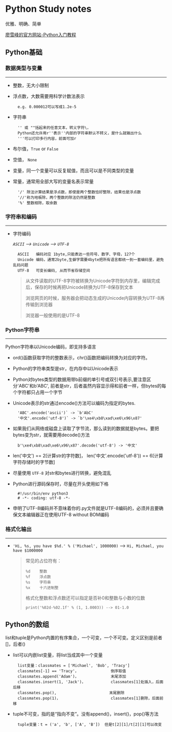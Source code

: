 Python Study notes
==================
优雅、明确、简单

[廖雪峰的官方网站-Python入门教程][1]

## Python基础

### 数据类型与变量

---

* 整数，无大小限制
* 浮点数，大数需要用科学计数法表示
		
		e.g. 0.000012可以写成1.2e-5
* 字符串

		'' 或 ""括起来的任意文本，转义字符\，
		Python还允许用r''表示''内部的字符串默认不转义，是什么就输出什么
		'''可以打印多行内容，前面可加r
* 布尔值，`True` or `False`
* 空值， `None`
* 变量，同一个变量可以反复赋值，而且可以是不同类型的变量
* 常量，通常用全部大写的变量名表示常量

		'/' 除法计算结果是浮点数，即使是两个整数恰好整除，结果也是浮点数
		'//'称为地板除，两个整数的除法仍然是整数
		'%' 整数相除，取余数

### 字符串和编码

---

* 字符编码

	*`ASCII` --> `Unicode` --> `UTF-8`*

		ASCII   编码对应 1byte,只能表达一些符号、数字、字母，127个
		Unicode 编码，通常2byte,生僻字需要4byte把所有语言都统一到一套编码里，避免乱码问题
		UTF-8   可变长编码, 从而节省存储空间
	>从文件读取的UTF-8字符被转换为Unicode字符到内存里，编辑完成后，保存的时候再把Unicode转换为UTF-8保存到文本
	>
	>浏览网页的时候，服务器会把动态生成的Unicode内容转换为UTF-8再传输到浏览器
	>
	>浏览器一般使用的是UTF-8

### Python字符串

---

Python字符串以Unicode编码，即支持多语言

- ord()函数获取字符的整数表示，chr()函数把编码转换为对应的字符。

- Python的字符串类型是str，在内存中以Unicode表示

- Python对bytes类型的数据用带b前缀的单引号或双引号表示,要注意区分'ABC'和b'ABC',
  前者是str，后者虽然内容显示得和前者一样，但bytes的每个字符都只占用一个字节

- Unicode表示的str通过encode()方法可以编码为指定的bytes.

		'ABC'.encode('ascii')` -> `b'AbC'
		'中文'.encode('utf-8')` -> `b'\xe4\xb8\xad\xe6\x96\x87'


- 如果我们从网络或磁盘上读取了字节流，那么读到的数据就是bytes。要把bytes变为str，就需要用decode()方法

		b'\xe4\xb8\xad\xe6\x96\x87'.decode('utf-8') -> '中文'

- len('中文') == 2[计算str的字符数]， len('中文'.encode('utf-8')) == 6[计算字符存储时的字节数]
	
- 尽量使用 `UTF-8` 对str和bytes进行转换，避免混乱


- Python进行源码保存时，尽量在开头使用如下格

		#!/usr/bin/env python3
		# -*- coding: utf-8 -*-
- 申明了UTF-8编码并不意味着你的.py文件就是UTF-8编码的，必须并且要确保文本编辑器正在使用UTF-8 without BOM编码


### 格式化输出

---
-  `'Hi, %s, you have $%d.' % ('Michael', 1000000)` --> `Hi, Michael, you have $1000000`

	>常见的占位符有：
	>
	>     %d	整数
	>     %f	浮点数
	>     %s	字符串
	>     %x	十六进制整
	>格式化整数和浮点数还可以指定是否补0和整数与小数的位数
	> 
	>     print('%02d-%02.1f' % (1, 1.0003)) --> 01-1.0

## Python的数组
list和tuple是Python内置的有序集合，一个可变，一个不可变。定义区别是前者[]，后者()

- list可以内嵌list变量，将list当成其中一个变量

		list变量：classmates = ['Michael', 'Bob', 'Tracy']
		classmates[-1] == 'Tracy'，				倒序取值
		classmates.append('Adam')，				末尾添加
		classmates.insert(1, 'Jack')，			classmates[1]处插入，后面后移
		classmates.pop(), 						末尾删除
		classmates.pop(1)，						classmates[1]删除，后面前移
		
- tuple不可变，指的是“指向不变”。没有append()，insert()，pop()等方法

		tuple变量：t = ('a', 'b', ['A', 'B'])	但是t[2][1]/t[2][1]可以改变

	
[1]: https://www.liaoxuefeng.com/wiki/0014316089557264a6b348958f449949df42a6d3a2e542c000 "廖雪峰的官方网站-Python教程"